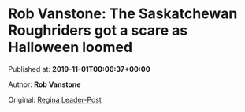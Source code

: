 
# Rob Vanstone: The Saskatchewan Roughriders got a scare as Halloween loomed

Published at: **2019-11-01T00:06:37+00:00**

Author: **Rob Vanstone**

Original: [Regina Leader-Post](https://leaderpost.com/sports/football/cfl/saskatchewan-roughriders/rob-vanstone-the-saskatchewan-roughriders-got-a-scare-as-halloween-loomed)


